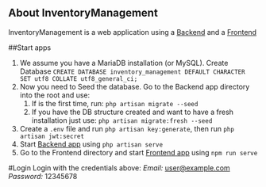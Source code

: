 ## About InventoryManagement

InventoryManagement is a web application using a [Backend](https://github.com/Kreyco/InventoryManagementBackend) and a [Frontend](https://github.com/Kreyco/InventoryManagementFrontend)

##Start apps
1. We assume you have a MariaDB installation (or MySQL). Create Database `CREATE DATABASE inventory_management DEFAULT CHARACTER SET utf8 COLLATE utf8_general_ci;`
1. Now you need to Seed the database. Go to the Backend app directory into the root and use:
   1. If is the first time, run:
      `php artisan migrate --seed`
   1. If you have the DB structure created and want to have a fresh installation just use:
      `php artisan migrate:fresh --seed`
1. Create a `.env` file and run `php artisan key:generate`, then run `php artisan jwt:secret`
1. Start [Backend app](https://github.com/Kreyco/InventoryManagementBackend) using `php artisan serve`
1. Go to the Frontend directory and start [Frontend app](https://github.com/Kreyco/InventoryManagementFrontend) using `npm run serve`

#Login
Login with the credentials above:
*Email:* user@example.com
*Password:* 12345678
